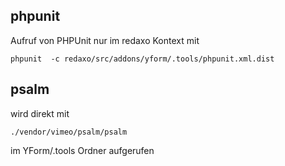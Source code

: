 
## phpunit

Aufruf von PHPUnit nur im redaxo Kontext mit 

`phpunit  -c redaxo/src/addons/yform/.tools/phpunit.xml.dist`

## psalm

wird direkt mit 

`./vendor/vimeo/psalm/psalm` 

im YForm/.tools Ordner aufgerufen
